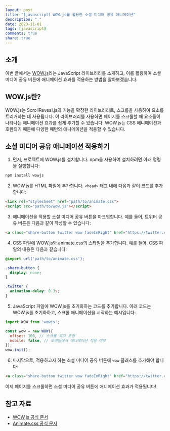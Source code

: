 ```yaml
---
layout: post
title: "[javascript] WOW.js를 활용한 소셜 미디어 공유 애니메이션"
description: " "
date: 2023-11-01
tags: [javascript]
comments: true
share: true
---
```


## 소개

이번 글에서는 [WOW.js](https://wowjs.uk/)라는 JavaScript 라이브러리를 소개하고, 이를 활용하여 소셜 미디어 공유 버튼에 애니메이션 효과를 적용하는 방법을 알아보겠습니다.

## WOW.js란?

WOW.js는 ScrollReveal.js의 기능을 확장한 라이브러리로, 스크롤을 사용하여 요소를 트리거하는 데 사용됩니다. 이 라이브러리를 사용하면 페이지를 스크롤할 때 요소들이 나타나는 애니메이션 효과를 쉽게 추가할 수 있습니다. WOW.js는 CSS 애니메이션과 호환되기 때문에 다양한 패턴의 애니메이션을 적용할 수 있습니다.

## 소셜 미디어 공유 애니메이션 적용하기

1. 먼저, 프로젝트에 WOW.js를 설치합니다. npm을 사용하여 설치하려면 아래 명령을 실행합니다:

```javascript
npm install wowjs
```

2. WOW.js를 HTML 파일에 추가합니다. `<head>` 태그 내에 다음과 같이 코드를 추가합니다:

```html
<link rel="stylesheet" href="path/to/animate.css">
<script src="path/to/wow.js"></script>
```

3. 애니메이션을 적용할 소셜 미디어 공유 버튼을 마크업합니다. 예를 들어, 트위터 공유 버튼은 다음과 같이 작성할 수 있습니다:

```html
<a class="share-button twitter wow fadeInRight" href="https://twitter.com/share">트위터 공유</a>
```

4. CSS 파일에 WOW.js와 animate.css의 스타일을 추가합니다. 예를 들어, CSS 파일의 내용은 다음과 같습니다:

```css
@import url('path/to/animate.css');

.share-button {
  display: none;
}

.twitter {
  animation-delay: 0.3s;
}

```

5. JavaScript 파일에 WOW.js를 초기화하는 코드를 추가합니다. 아래 코드는 WOW.js를 초기화하고, 스크롤 애니메이션을 시작하는 예시입니다:

```javascript
import WOW from 'wowjs';

const wow = new WOW({ 
  offset: 100, // 스크롤 위치 조정
  mobile: false, // 모바일에서 애니메이션 적용 여부
});
wow.init();
```

6. 마지막으로, 적용하고자 하는 소셜 미디어 공유 버튼에 `wow` 클래스를 추가해야 합니다:

```html
<a class="share-button twitter wow fadeInRight" href="https://twitter.com/share">트위터 공유</a>
```

이제 페이지를 스크롤하면 소셜 미디어 공유 버튼에 애니메이션 효과가 적용됩니다!

## 참고 자료

- [WOW.js 공식 문서](https://wowjs.uk/docs.html)
- [Animate.css 공식 문서](https://animate.style/)